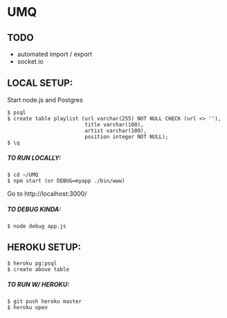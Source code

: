 # UMQ

## TODO
* automated import / export
* socket.io

## LOCAL SETUP:

Start node.js and Postgres
```
$ psql
$ create table playlist (url varchar(255) NOT NULL CHECK (url <> ''),
                         title varchar(100),
                         artist varchar(100),
                         position integer NOT NULL);
$ \q
```

##### TO RUN LOCALLY:
```
$ cd ~/UMQ
$ npm start (or DEBUG=myapp ./bin/www)
```
Go to http://localhost:3000/


##### TO DEBUG KINDA:
```
$ node debug app.js
```


## HEROKU SETUP:

```
$ heroku pg:psql
$ create above table
```

##### TO RUN W/ HEROKU:
```
$ git push heroku master
$ heroku open
```
